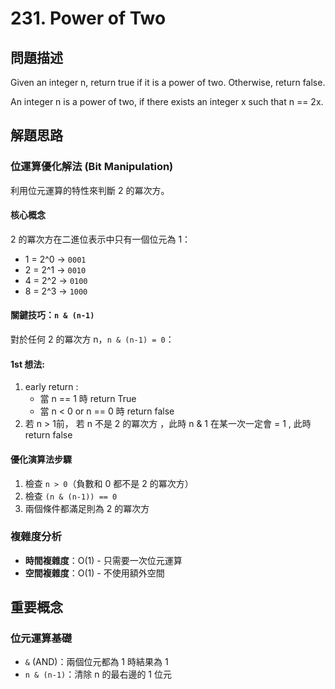 # 231. Power of Two

## 問題描述
Given an integer n, return true if it is a power of two. Otherwise, return false.

An integer n is a power of two, if there exists an integer x such that n == 2x.

## 解題思路

### 位運算優化解法 (Bit Manipulation)
利用位元運算的特性來判斷 2 的冪次方。

#### 核心概念
2 的冪次方在二進位表示中只有一個位元為 1：
- 1 = 2^0 → `0001`
- 2 = 2^1 → `0010`  
- 4 = 2^2 → `0100`
- 8 = 2^3 → `1000`

#### 關鍵技巧：`n & (n-1)`
對於任何 2 的冪次方 n，`n & (n-1) = 0`：

#### 1st 想法:
1. early return : 
    * 當 n == 1 時 return True
    * 當 n < 0 or n == 0 時 return false
2. 若 n > 1前， 若 n 不是 2 的冪次方 ，此時 n & 1 在某一次一定會 = 1 , 此時return false

#### 優化演算法步驟
1. 檢查 `n > 0`（負數和 0 都不是 2 的冪次方）
2. 檢查 `(n & (n-1)) == 0`
3. 兩個條件都滿足則為 2 的冪次方

### 複雜度分析
- **時間複雜度**：O(1) - 只需要一次位元運算
- **空間複雜度**：O(1) - 不使用額外空間

## 重要概念

### 位元運算基礎
- `&` (AND)：兩個位元都為 1 時結果為 1
- `n & (n-1)`：清除 n 的最右邊的 1 位元

